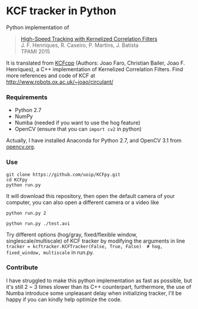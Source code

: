 # KCF tracker in Python

Python implementation of
> [High-Speed Tracking with Kernelized Correlation Filters](http://www.robots.ox.ac.uk/~joao/publications/henriques_tpami2015.pdf)<br>
> J. F. Henriques, R. Caseiro, P. Martins, J. Batista<br>
> TPAMI 2015

It is translated from [KCFcpp](https://github.com/joaofaro/KCFcpp) (Authors: Joao Faro, Christian Bailer, Joao F. Henriques), a C++ implementation of Kernelized Correlation Filters. Find more references and code of KCF at http://www.robots.ox.ac.uk/~joao/circulant/

### Requirements
- Python 2.7
- NumPy
- Numba (needed if you want to use the hog feature)
- OpenCV (ensure that you can `import cv2` in python)

Actually, I have installed Anaconda for Python 2.7, and OpenCV 3.1 from [opencv.org](http://opencv.org/).

### Use
```shell
git clone https://github.com/uoip/KCFpy.git
cd KCFpy
python run.py
```
It will download this repository, then open the default camera of your computer, you can also open a different camera or a video like
```shell
python run.py 2
```
```shell
python run.py ./test.avi  
```
Try different options (hog/gray, fixed/flexible window, singlescale/multiscale) of KCF tracker by modifying the arguments in line `tracker = kcftracker.KCFTracker(False, True, False)  # hog, fixed_window, multiscale` in run.py.


### Contribute
I have struggled to make this python implementation as fast as possible, but it's still 2 ~ 3 times slower than its C++ counterpart, furthermore, the use of Numba introduce some unpleasant delay when initializing tracker, I'll be happy if you can kindly help optimize the code.
